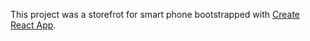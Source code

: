 This project was a storefrot for smart phone bootstrapped with [Create React App](https://github.com/facebook/create-react-app).
